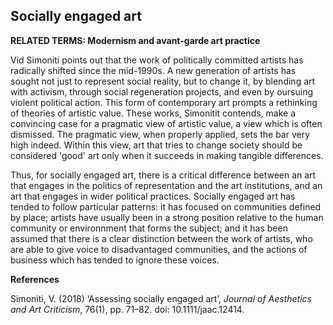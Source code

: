 ## Socially engaged art

**RELATED TERMS: Modernism and avant-garde art practice**


Vid Simoniti points out that the work of politically committed artists has radically shifted since the mid-1990s. A new generation of artists has sought not just to represent social reality, but to change it, by blending art with activism, through social regeneration projects, and even by oursuing violent political action. This form of contemporary art prompts a rethinking of theories of artistic value. These works, Simonitit contends, make a convincing case for a pragmatic view of artistic value, a view which is often dismissed. The pragmatic view, when properly applied, sets the bar very high indeed. Within this view, art that tries to change society should be considered 'good' art only when it succeeds in making tangible differences.

Thus, for socially engaged art, there is a critical difference between an art that engages in the politics of representation and the art institutions, and an art that engages in wider political practices. Socially engaged art has tended to follow particular patterns: it has focused on communities defined by place; artists have usually been in a strong position relative to the human community or environnment that forms the subject; and it has been assumed that there is a clear distinction between the work of artists, who are able to give voice to disadvantaged communities, and the actions of business which has tended to ignore these voices.

**References**

Simoniti, V. (2018) ‘Assessing socially engaged art’, _Journal of Aesthetics and Art Criticism_, 76(1), pp. 71–82. doi: 10.1111/jaac.12414.
